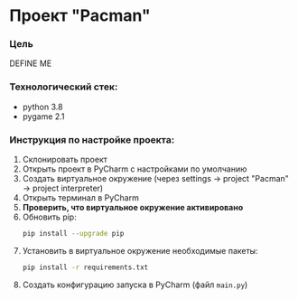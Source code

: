 # Проект "Pacman"

### Цель
DEFINE ME

### Технологический стек:
- python 3.8
- pygame 2.1

### Инструкция по настройке проекта:
1. Склонировать проект
2. Открыть проект в PyCharm с наcтройками по умолчанию
3. Создать виртуальное окружение (через settings -> project "Pacman" -> project interpreter)
4. Открыть терминал в PyCharm
5. **Проверить, что виртуальное окружение активировано**
6. Обновить pip:
    ```bash
    pip install --upgrade pip
    ```
7. Установить в виртуальное окружение необходимые пакеты: 
    ```bash
    pip install -r requirements.txt
    ```
8. Создать конфигурацию запуска в PyCharm (файл `main.py`)

